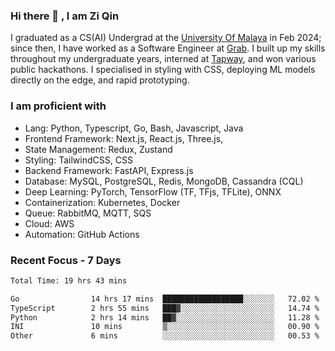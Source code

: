 <!-- <img height="180rem" width="100%" src="https://github.com/ziqinyeow/ziqinyeow/blob/main/header.png?raw=true" /> -->

### Hi there 👋 , I am Zi Qin
<!-- ![visitors](https://visitor-badge.glitch.me/badge?page_id=page.id) -->

I graduated as a CS(AI) Undergrad at the [University Of Malaya](https://www.um.edu.my/) in Feb 2024; since then, I have worked as a Software Engineer at [Grab](https://www.grab.com/my/). I built up my skills throughout my undergraduate years, interned at [Tapway](https://gotapway.com/), and won various public hackathons. I specialised in styling with CSS, deploying ML models directly on the edge, and rapid prototyping.

### I am proficient with

- Lang: Python, Typescript, Go, Bash, Javascript, Java
- Frontend Framework: Next.js, React.js, Three.js,
- State Management: Redux, Zustand
- Styling: TailwindCSS, CSS
- Backend Framework: FastAPI, Express.js
- Database: MySQL, PostgreSQL, Redis, MongoDB, Cassandra (CQL)
- Deep Learning: PyTorch, TensorFlow (TF, TFjs, TFLite), ONNX
- Containerization: Kubernetes, Docker
- Queue: RabbitMQ, MQTT, SQS
- Cloud: AWS
- Automation: GitHub Actions

### Recent Focus - 7 Days
<!--START_SECTION:waka-->

```txt
Total Time: 19 hrs 43 mins

Go                14 hrs 17 mins  ██████████████████░░░░░░░   72.02 %
TypeScript        2 hrs 55 mins   ███▓░░░░░░░░░░░░░░░░░░░░░   14.74 %
Python            2 hrs 14 mins   ██▓░░░░░░░░░░░░░░░░░░░░░░   11.28 %
INI               10 mins         ▒░░░░░░░░░░░░░░░░░░░░░░░░   00.90 %
Other             6 mins          ░░░░░░░░░░░░░░░░░░░░░░░░░   00.53 %
```

<!--END_SECTION:waka-->

<!--![Leetcode Stats](https://leetcard.jacoblin.cool/ziqinyeow?ext=heatmap&theme=light,nord&width=1200&height=400)-->
